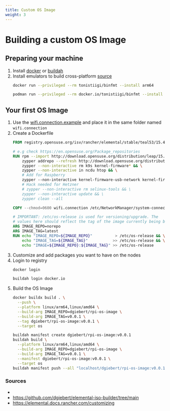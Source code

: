 ```yaml
---
title: Custom OS Image
weight: 3
---
```


# Building a custom OS Image

## Preparing your machine
1. Install [docker](https://docs.docker.com/engine/install/) or [buildah](https://github.com/containers/buildah/blob/main/install.md)
1. Install emulators to build cross-platform [source](https://github.com/tonistiigi/binfmt)
    ```sh
    docker run --privileged --rm tonistiigi/binfmt --install arm64
    ```
    ```sh
    podman run --privileged --rm docker.io/tonistiigi/binfmt --install arm64
    ```



## Your first OS Image

1. Use the [wifi.connection.example](https://github.com/dgiebert/cloudland-2023/blob/master/assets/wifi.connection.example) and place it in the same folder named `wifi.connection`
1. Create a Dockerfile
    ```Dockerfile
    FROM registry.opensuse.org/isv/rancher/elemental/stable/teal53/15.4/rancher/elemental-teal/5.3:latest AS build

    # e.g check https://en.opensuse.org/Package_repositories
    RUN rpm --import http://download.opensuse.org/distribution/leap/15.4/repo/oss/gpg-pubkey-3dbdc284-53674dd4.asc && \
        zypper addrepo --refresh http://download.opensuse.org/distribution/leap/15.4/repo/oss/ oss && \
        zypper --non-interactive rm k9s kernel-firmware* && \
        zypper --non-interactive in ncdu htop && \
        # Add for Raspberry
        zypper --non-interactive kernel-firmware-usb-network kernel-firmware-brcm kernel-firmware-bnx2 && \
        # Hack needed for Hetzner
        # zypper --non-interactive rm selinux-tools && \
        zypper --non-interactive update && \
        zypper clean --all

    COPY --chmod=0600 wifi.connection /etc/NetworkManager/system-connections/wifi.connection

    # IMPORTANT: /etc/os-release is used for versioning/upgrade. The
    # values here should reflect the tag of the image currently being built
    ARG IMAGE_REPO=norepo
    ARG IMAGE_TAG=latest
    RUN echo "IMAGE_REPO=${IMAGE_REPO}"          > /etc/os-release && \
        echo "IMAGE_TAG=${IMAGE_TAG}"           >> /etc/os-release && \
        echo "IMAGE=${IMAGE_REPO}:${IMAGE_TAG}" >> /etc/os-release
    ```
2. Customize and add packages you want to have on the nodes
3. Login to registry
    ```sh
    docker login
    ```
    ```sh
    buildah login docker.io
    ```
3. Build the OS Image
    ```sh
    docker buildx build . \
      --push \
      --platform linux/arm64,linux/amd64 \
      --build-arg IMAGE_REPO=dgiebert/rpi-os-image \
      --build-arg IMAGE_TAG=v0.0.1 \
      --tag dgiebert/rpi-os-image:v0.0.1 \
      --target os
    ```
    ```sh
    buildah manifest create dgiebert/rpi-os-image:v0.0.1
    buildah build \
      --platform linux/arm64,linux/amd64 \
      --build-arg IMAGE_REPO=dgiebert/rpi-os-image \
      --build-arg IMAGE_TAG=v0.0.1 \
      --manifest dgiebert/rpi-os-image:v0.0.1 \
      --target os
    buildah manifest push --all "localhost/dgiebert/rpi-os-image:v0.0.1" "docker://docker.io/dgiebert/rpi-os-image:v0.0.1"
    ```
### Sources
- 
- https://github.com/dgiebert/elemental-iso-builder/tree/main
- https://elemental.docs.rancher.com/customizing

